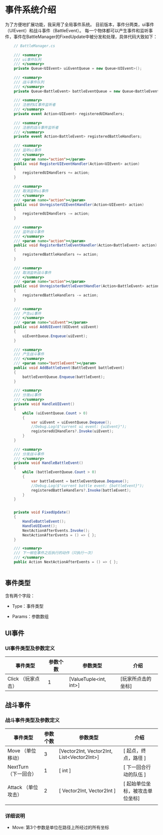 # 事件系统介绍

为了方便地扩展功能，我采用了全局事件系统。
目前版本，事件分两类，ui事件（UIEvent）和战斗事件（BattleEvent）。
每一个物体都可以产生事件和监听事件，事件在BattleManager的FixedUpdate中被分发和处理，具体代码大致如下：

``` csharp
    // BattleManager.cs
    
    /// <summary>
    /// ui事件队列
    /// </summary>
    private Queue<UIEvent> uiEventQueue = new Queue<UIEvent>();
    
    /// <summary>
    /// 战斗事件队列
    /// </summary>
    private Queue<BattleEvent> battleEventQueue = new Queue<BattleEvent>();
    
    /// <summary>
    /// 注册的UI事件监听者
    /// </summary>
    private event Action<UIEvent> registeredUIHandlers;
    
    /// <summary>
    /// 注册的战斗事件监听者
    /// </summary>
    private event Action<BattleEvent> registeredBattleHandlers;
    
    /// <summary>
    /// 监听ui事件
    /// </summary>
    /// <param name="action"></param>
    public void RegisterUIEventHandler(Action<UIEvent> action)
    {
        registeredUIHandlers += action;
    }
    
    /// <summary>
    /// 取消监听ui事件
    /// </summary>
    /// <param name="action"></param>
    public void UnregisterUIEventHandler(Action<UIEvent> action)
    {
        registeredUIHandlers -= action;
    }
    
    /// <summary>
    /// 监听战斗事件
    /// </summary>
    /// <param name="action"></param>
    public void RegisterBattleEventHandler(Action<BattleEvent> action)
    {
        registeredBattleHandlers += action;
    }
    
    /// <summary>
    /// 取消监听战斗事件
    /// </summary>
    /// <param name="action"></param>
    public void UnregisterBattleEventHandler(Action<BattleEvent> action)
    {
        registeredBattleHandlers -= action;
    }
    
    /// <summary>
    /// 产生ui事件
    /// </summary>
    /// <param name="uiEvent"></param>
    public void AddUIEvent(UIEvent uiEvent)
    {
        uiEventQueue.Enqueue(uiEvent);
    }
    
    /// <summary>
    /// 产生战斗事件
    /// </summary>
    /// <param name="battleEvent"></param>
    public void AddBattleEvent(BattleEvent battleEvent)
    {
        battleEventQueue.Enqueue(battleEvent);
    }
    
    /// <summary>
    /// 分发ui事件
    /// </summary>
    private void HandleUIEvent()
    {
        while (uiEventQueue.Count > 0)
        {
            var uiEvent = uiEventQueue.Dequeue();
            //Debug.Log($"current ui event: {uiEvent}");
            registeredUIHandlers?.Invoke(uiEvent);
        }
    }
    
    /// <summary>
    /// 分发战斗事件
    /// </summary>
    private void HandleBattleEvent()
    {
        while (battleEventQueue.Count > 0)
        {
            var battleEvent = battleEventQueue.Dequeue();
            //Debug.Log($"current battle event: {battleEvent}");
            registeredBattleHandlers?.Invoke(battleEvent);
        }
    }


    private void FixedUpdate()
    {
        HandleBattleEvent();
        HandleUIEvent();
        NextActionAfterEvents.Invoke();
        NextActionAfterEvents = () => { };
    }

    /// <summary>
    /// 下一帧在事件之后执行的动作（只执行一次）
    /// </summary>
    public Action NextActionAfterEvents = () => { };
    
```

## 事件类型

含有两个字段：

- Type：事件类型

- Params：参数数组

  

## UI事件

### UI事件类型及参数定义

| 事件类型  | 参数个数 | 参数类型 | 介绍 |
| -  | - | - | - |
| Click （玩家点击） | 1 | [ValueTuple<int, int>] | [玩家所点击的坐标] |

## 战斗事件

### 战斗事件类型及参数定义

| 事件类型  | 参数个数 | 参数类型 | 介绍 |
| -  | - | - | - |
| Move （单位移动） | 3 | [Vector2Int, Vector2Int, List\<Vector2Int>] | [ 起点，终点，路径 ] |
| NextTurn （下一回合） | 1 | [ int ] | [ 下一回合行动的队伍 ] |
| Attack （单位攻击） | 2 | [ Vector2Int, Vector2Int ] | [ 起始单位坐标，被攻击单位坐标] |
|  |  |  |  |

### 详细说明

- Move: 第3个参数是单位在路径上所经过的所有坐标